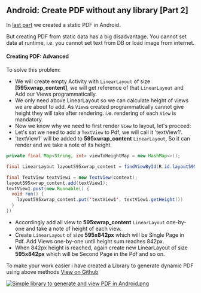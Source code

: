 ## Android: Create PDF without any library [Part 2]

In  [last part](https://blog.tejpratapsingh.com/android-create-pdf-without-any-library-ck9dz0vdg05agcxs14l1ix0rg)  we created a static PDF in Android.

But creating PDF from static data has a big disadvantage. You cannot set data at runtime, i.e. you cannot set text from DB or load image from internet.

#### Creating PDF: Advanced

To solve this problem:
- We will create empty Activity with `LinearLayout` of size **[595xwrap_content]**, we will get reference of that `LinearLayout` and Add our Views programmatically.
- We only need above LinearLayout so we can calculate height of views we are about to add. As `View`s 
created programmatically cannot give height they will take after rendering. i.e. rendering of each `View` is mandatory.
- Now we know why we need to first render `View` to layout, let's proceed:
- Let's sat we need to add a `TextView` to Pdf, we will call it 'textView1'.
- 'textView1' will be added to **595xwrap_content** `LinearLayout`, So it can render and we take a note of its height.

```java
private final Map<String, int> viewToHeightMap = new HashMap<>();

final LinearLayout layout595xwrap_content = findViewById(R.id.layout595xwrap_content);

final TextView textView1 = new TextView(context);
layout595xwrap_content.add(textView1);
textView1.post(new Runnable() {
  void run() {
    layout595xwrap_content.put('textView1', textView1.getHeight())
  }
})
```
- Accordingly add all view to **595xwrap_content** `LinearLayout` one-by-one and take a note of height of each view.
- Create `LinearLayout` of size **595x842px** which will be Single Page in Pdf. Add Views one-by-one until height sum reaches 842px.
- When 842px height is reached, again create new LinearLayout of size **595x842px** which will be Second Page in the Pdf and so on.

To make your work easier i have created a Library to generate dynamic PDF using above methods [View on Github](https://github.com/tejpratap46/PDFCreatorAndroid)

 [![Simple library to generate and view PDF in Android.png](https://cdn.hashnode.com/res/hashnode/image/upload/v1587719632043/mXw6_IETk.png)](https://github.com/tejpratap46/PDFCreatorAndroid) 